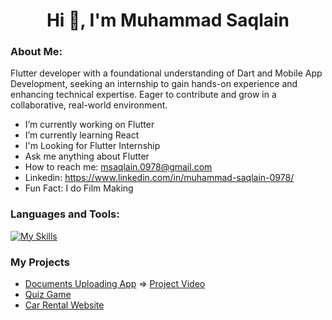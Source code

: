  <h1 align="center">Hi 👋, I'm Muhammad Saqlain</h1>
 

### About Me:
Flutter developer with a foundational understanding of Dart and Mobile App Development, seeking an internship to gain
hands-on experience and enhancing technical expertise. Eager to contribute and grow in a collaborative, real-world
environment.


-  I’m currently working on Flutter
-  I’m currently learning React
-  I'm Looking for Flutter Internship
-  Ask me anything about Flutter 
-  How to reach me: msaqlain.0978@gmail.com
-  Linkedin: https://www.linkedin.com/in/muhammad-saqlain-0978/
-  Fun Fact: I do Film Making
  
<!--### Connect with me:
<div id="badges">
  <a href="https://github.com/axiftaj">
    <img src="https://img.shields.io/badge/Github-white?style=for-the-badge&logo=Github&logoColor=black" alt="Github Badge"/>
  </a>
  <a href="https://www.youtube.com/channel/UCzvRaprYPhvAplMK36Gu0kw">
    <img src="https://img.shields.io/badge/YouTube-red?style=for-the-badge&logo=youtube&logoColor=white" alt="Youtube Badge"/>
  </a>
   <a href="https://www.instagram.com/axif_taj">
    <img src="https://img.shields.io/badge/Instagram-purple?style=for-the-badge&logo=instagram&logoColor=white" alt="Instagram Badge"/>
  </a>
   <a href="https://fb.com/aaxiftaj">
    <img src="https://img.shields.io/badge/Facebook-blue?style=for-the-badge&logo=facebook&logoColor=white" alt="Facebook Badge"/>
  </a>
   <a href="https://twitter.com/axiftaj">
    <img src="https://img.shields.io/badge/Twitter-blue?style=for-the-badge&logo=twitter&logoColor=white" alt="Twitter Badge"/>
  </a>
</div>
-->

### Languages and Tools:
[![My Skills](https://skillicons.dev/icons?i=flutter,dart,firebase,github,git,linux,cpp,html,css,js,mysql,ae&perline=4)](https://skillicons.dev)

<!--![Asif Taj's GitHub stats](https://github-readme-stats.vercel.app/api?username=MuhammadSaqlain0978&show_icons=true&theme=dark)

![Top Langs](https://github-readme-stats.vercel.app/api/top-langs/?username=MuhammadSaqlain0978&theme=dark)
-->

<!--<br>
⭐️ From [Muhammad Saqlain](https://github.com/MuhammadSaqlain0978)
-->

### My Projects
- [Documents Uploading App](https://github.com/MuhammadSaqlain0978/Documents-Uploading-App/tree/master) =>    [Project Video](https://vimeo.com/984356756)
- [Quiz Game](https://github.com/MuhammadSaqlain0978/Flutter-Quiz-game)
- [Car Rental Website](https://github.com/MuhammadSaqlain0978/Car_Rental_Website)   
  

